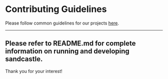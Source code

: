 # Contributing Guidelines

Please follow common guidelines for our projects [here](https://github.com/packit/contributing).

---

## Please refer to README.md for complete information on running and developing sandcastle.

Thank you for your interest!
